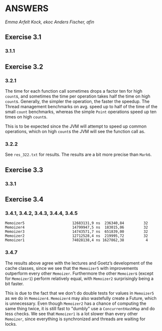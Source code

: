
ANSWERS
==========

_Emma Arfelt Kock, ekoc_
_Anders Fischer, afin_


Exercise 3.1
------------
### 3.1.1


Exercise 3.2
------------

### 3.2.1 
The time for each function call sometimes drops a factor ten for high `count`s, and sometimes the time per operation takes half the time on high `count`s. Generally, the simpler the operation, the faster the speedup. The Thread management benchmarks on avg. speed up to half of the time of the small `count` benchmarks, whereas the simple `Point` operations speed up ten times on high `count`s. 

This is to be expected since the JVM will attempt to speed up common operations, which on high `count`s the JVM will see the function call as.

### 3.2.2
See `res_322.txt` for results.
The results are a bit more precise than `Mark6`. 

Exercise 3.3
------------

### 3.3.1


Exercise 3.4
------------

### 3.4.1, 3.4.2, 3.4.3, 3.4.4, 3.4.5 
````
Memoizer5                      12683131,9 ns  236340,84         32
Memoizer4                      14799947,5 ns  183015,06         32
Memoizer3                      14743571,7 ns  651839,00         32
Memoizer2                      12712528,4 ns  219995,72         32
Memoizer1                      74028138,4 ns 1627862,38          4
````

### 3.4.7
The results above agree with the lectures and Goetz’s development of the cache classes, 
since we see that the `Memoizer5` with improvements outperform every other `Memoizer`. 
Furthermore the other `Memoizer`s (except for `Memoizer1`) perform relatively equal, with `Memoizer2` surprisingly being a bit faster. 

This is due to the fact that we don't do double tests for values in `Memoizer5` as we do in `Memoizer4`. `Memoizer4` may also wastefully create a Future, which is unnecessary. Even though `Memoizer2` has a chance of computing the same thing twice, it is still fast to "dumbly" use a `ConcurrentHashMap` and do less checks. We see that `Memoizer1` is a lot slower than every other `Memoizer`, since everything is synchronized and threads are waiting for locks.